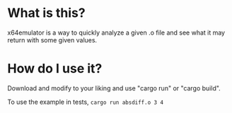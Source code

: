# What is this?

x64emulator is a way to quickly analyze a given .o file and see what it may return with some given values.

# How do I use it?

Download and modify to your liking and use "cargo run" or "cargo build".

To use the example in tests,
``cargo run absdiff.o 3 4``
